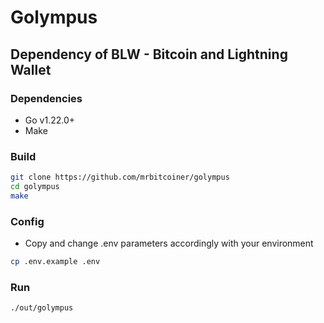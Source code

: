 # Golympus
## Dependency of BLW - Bitcoin and Lightning Wallet

### Dependencies
- Go v1.22.0+
- Make

### Build
```bash
git clone https://github.com/mrbitcoiner/golympus
cd golympus
make
```

### Config
* Copy and change .env parameters accordingly with your environment
```bash
cp .env.example .env
```

### Run
```bash
./out/golympus
```
